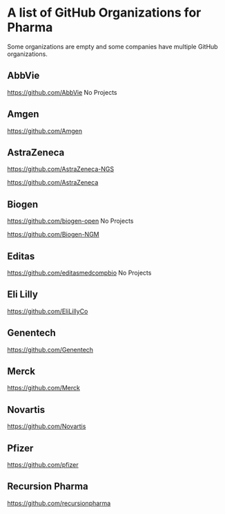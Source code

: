 # A list of GitHub Organizations for Pharma
Some organizations are empty and some companies have multiple GitHub organizations.

## AbbVie
https://github.com/AbbVie No Projects

## Amgen
https://github.com/Amgen

## AstraZeneca
https://github.com/AstraZeneca-NGS

https://github.com/AstraZeneca

## Biogen
https://github.com/biogen-open No Projects

https://github.com/Biogen-NGM

## Editas
https://github.com/editasmedcompbio No Projects

## Eli Lilly
https://github.com/EliLillyCo

## Genentech
https://github.com/Genentech

## Merck
https://github.com/Merck

## Novartis

https://github.com/Novartis

## Pfizer
https://github.com/pfizer

## Recursion Pharma
https://github.com/recursionpharma
